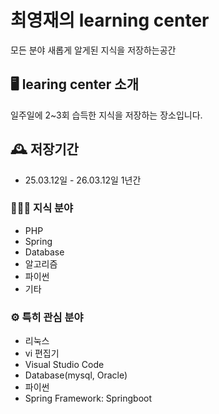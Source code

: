 # 최영재의 learning center
모든 분야 새롭게 알게된 지식을 저장하는공간


## 🖥️ learing center 소개
일주일에 2~3회 습득한 지식을 저장하는 장소입니다.
<br>

## 🕰️ 저장기간
* 25.03.12일 - 26.03.12일 1년간

### 🧑‍🤝‍🧑 지식 분야
 - PHP
 - Spring
 - Database
 - 알고리즘
 - 파이썬
 - 기타
   
### ⚙️ 특히 관심 분야
- 리눅스
- vi 편집기
- Visual Studio Code
- Database(mysql, Oracle)
- 파이썬
- Spring Framework: Springboot
